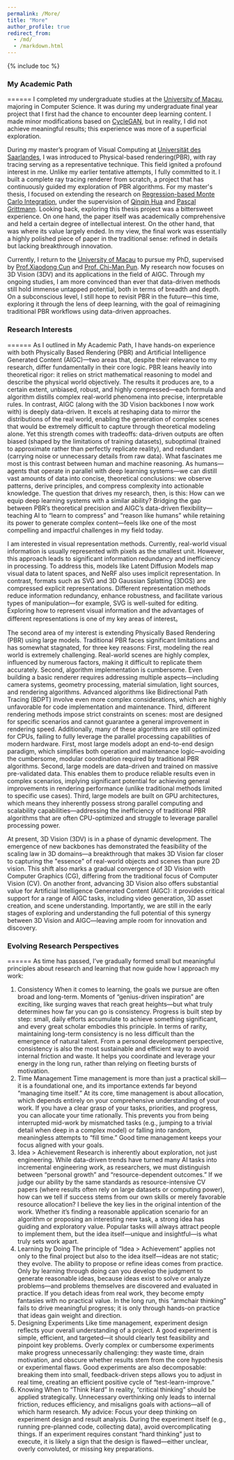 ```yaml
---
permalink: /More/
title: "More"
author_profile: true
redirect_from: 
  - /md/
  - /markdown.html
---
```


{% include toc %}

### My Academic Path
======
I completed my undergraduate studies at the [University of Macau](https://www.um.edu.mo/), majoring in Computer Science. It was during my undergraduate final year project that I first had the chance to encounter deep learning content. I made minor modifications based on [CycleGAN](https://arxiv.org/pdf/1703.10593), but in reality, I did not achieve meaningful results; this experience was more of a superficial exploration.

During my master’s program of Visual Computing at [Universität des Saarlandes](https://www.uni-saarland.de/), I was introduced to Physical-based rendering(PBR), with ray tracing serving as a representative technique.  This field ignited a profound interest in me. Unlike my earlier tentative attempts, I fully committed to it. I built a complete ray tracing renderer from scratch, a project that has continuously guided my exploration of PBR algorithms. For my master's thesis, I focused on extending the research on [Regression-based Monte Carlo Integration](https://arxiv.org/pdf/2211.07422), under the supervision of [Qinqin Hua](https://qingqin-hua.com/) and [Pascal Grittmann](https://graphics.cg.uni-saarland.de/people/grittmann.html). Looking back, exploring this thesis project was a bittersweet experience. On one hand, the paper itself was academically comprehensive and held a certain degree of intellectual interest. On the other hand, that was where its value largely ended. In my view, the final work was essentially a highly polished piece of paper in the traditional sense: refined in details but lacking breakthrough innovation.

Currently, I return to the [University of Macau](https://www.um.edu.mo/) to pursue my PhD, supervised by [Prof.Xiaodong Cun](https://vinthony.github.io/academic/) and [Prof. Chi-Man Pun](https://cmpun.github.io/). My research now focuses on 3D Vision (3DV) and its applications in the field of AIGC. Through my ongoing studies, I am more convinced than ever that data-driven methods still hold immense untapped potential, both in terms of breadth and depth. On a subconscious level, I still hope to revisit PBR in the future—this time, exploring it through the lens of deep learning, with the goal of reimagining traditional PBR workflows using data-driven approaches.

### Research Interests
======
As I outlined in My Academic Path, I have hands-on experience with both Physically Based Rendering (PBR) and Artificial Intelligence Generated Content (AIGC)—two areas that, despite their relevance to my research, differ fundamentally in their core logic.
PBR leans heavily into theoretical rigor: it relies on strict mathematical reasoning to model and describe the physical world objectively. The results it produces are, to a certain extent, unbiased, robust, and highly compressed—each formula and algorithm distills complex real-world phenomena into precise, interpretable rules. In contrast, AIGC (along with the 3D Vision backbones I now work with) is deeply data-driven. It excels at reshaping data to mirror the distributions of the real world, enabling the generation of complex scenes that would be extremely difficult to capture through theoretical modeling alone. Yet this strength comes with tradeoffs: data-driven outputs are often biased (shaped by the limitations of training datasets), suboptimal (trained to approximate rather than perfectly replicate reality), and redundant (carrying noise or unnecessary details from raw data).
What fascinates me most is this contrast between human and machine reasoning. As humans—agents that operate in parallel with deep learning systems—we can distill vast amounts of data into concise, theoretical conclusions: we observe patterns, derive principles, and compress complexity into actionable knowledge. The question that drives my research, then, is this: How can we equip deep learning systems with a similar ability? Bridging the gap between PBR’s theoretical precision and AIGC’s data-driven flexibility—teaching AI to “learn to compress” and “reason like humans” while retaining its power to generate complex content—feels like one of the most compelling and impactful challenges in my field today.

I am interested in visual representation methods. Currently, real-world visual information is usually represented with pixels as the smallest unit. However, this approach leads to significant information redundancy and inefficiency in processing.
To address this, models like Latent Diffusion Models map visual data to latent spaces, and NeRF also uses implicit representation. In contrast, formats such as SVG and 3D Gaussian Splatting (3DGS) are compressed explicit representations.
Different representation methods reduce information redundancy, enhance robustness, and facilitate various types of manipulation—for example, SVG is well-suited for editing. Exploring how to represent visual information and the advantages of different representations is one of my key areas of interest。

The second area of my interest is extending Physically Based Rendering (PBR) using large models. Traditional PBR faces significant limitations and has somewhat stagnated, for three key reasons:
First, modeling the real world is extremely challenging. Real-world scenes are highly complex, influenced by numerous factors, making it difficult to replicate them accurately.
Second, algorithm implementation is cumbersome. Even building a basic renderer requires addressing multiple aspects—including camera systems, geometry processing, material simulation, light sources, and rendering algorithms. Advanced algorithms like Bidirectional Path Tracing (BDPT) involve even more complex considerations, which are highly unfavorable for code implementation and maintenance.
Third, different rendering methods impose strict constraints on scenes: most are designed for specific scenarios and cannot guarantee a general improvement in rendering speed. Additionally, many of these algorithms are still optimized for CPUs, failing to fully leverage the parallel processing capabilities of modern hardware.
First, most large models adopt an end-to-end design paradigm, which simplifies both operation and maintenance logic—avoiding the cumbersome, modular coordination required by traditional PBR algorithms.
Second, large models are data-driven and trained on massive pre-validated data. This enables them to produce reliable results even in complex scenarios, implying significant potential for achieving general improvements in rendering performance (unlike traditional methods limited to specific use cases).
Third, large models are built on GPU architectures, which means they inherently possess strong parallel computing and scalability capabilities—addressing the inefficiency of traditional PBR algorithms that are often CPU-optimized and struggle to leverage parallel processing power.

At present, 3D Vision (3DV) is in a phase of dynamic development. The emergence of new backbones has demonstrated the feasibility of the scaling law in 3D domains—a breakthrough that makes 3D Vision far closer to capturing the "essence" of real-world objects and scenes than pure 2D vision. This shift also marks a gradual convergence of 3D Vision with Computer Graphics (CG), differing from the traditional focus of Computer Vision (CV).
On another front, advancing 3D Vision also offers substantial value for Artificial Intelligence Generated Content (AIGC): it provides critical support for a range of AIGC tasks, including video generation, 3D asset creation, and scene understanding. Importantly, we are still in the early stages of exploring and understanding the full potential of this synergy between 3D Vision and AIGC—leaving ample room for innovation and discovery.

### Evolving Research Perspectives
======
As time has passed, I’ve gradually formed small but meaningful principles about research and learning that now guide how I approach my work:
1. Consistency
When it comes to learning, the goals we pursue are often broad and long-term. Moments of “genius-driven inspiration” are exciting, like surging waves that reach great heights—but what truly determines how far you can go is consistency. Progress is built step by step: small, daily efforts accumulate to achieve something significant, and every great scholar embodies this principle.
In terms of rarity, maintaining long-term consistency is no less difficult than the emergence of natural talent. From a personal development perspective, consistency is also the most sustainable and efficient way to avoid internal friction and waste. It helps you coordinate and leverage your energy in the long run, rather than relying on fleeting bursts of motivation.
2. Time Management
Time management is more than just a practical skill—it is a foundational one, and its importance extends far beyond “managing time itself.” At its core, time management is about allocation, which depends entirely on your comprehensive understanding of your work.
If you have a clear grasp of your tasks, priorities, and progress, you can allocate your time rationally. This prevents you from being interrupted mid-work by mismatched tasks (e.g., jumping to a trivial detail when deep in a complex model) or falling into random, meaningless attempts to “fill time.” Good time management keeps your focus aligned with your goals.
3. Idea > Achievement
Research is inherently about exploration, not just engineering. While data-driven trends have turned many AI tasks into incremental engineering work, as researchers, we must distinguish between “personal growth” and “resource-dependent outcomes.” If we judge our ability by the same standards as resource-intensive CV papers (where results often rely on large datasets or computing power), how can we tell if success stems from our own skills or merely favorable resource allocation?
I believe the key lies in the original intention of the work. Whether it’s finding a reasonable application scenario for an algorithm or proposing an interesting new task, a strong idea has guiding and exploratory value. Popular tasks will always attract people to implement them, but the idea itself—unique and insightful—is what truly sets work apart.
4. Learning by Doing
The principle of “Idea > Achievement” applies not only to the final project but also to the idea itself—ideas are not static; they evolve. The ability to propose or refine ideas comes from practice. Only by learning through doing can you develop the judgment to generate reasonable ideas, because ideas exist to solve or analyze problems—and problems themselves are discovered and evaluated in practice.
If you detach ideas from real work, they become empty fantasies with no practical value. In the long run, this “armchair thinking” fails to drive meaningful progress; it is only through hands-on practice that ideas gain weight and direction.
5. Designing Experiments
Like time management, experiment design reflects your overall understanding of a project. A good experiment is simple, efficient, and targeted—it should clearly test feasibility and pinpoint key problems.
Overly complex or cumbersome experiments make progress unnecessarily challenging: they waste time, drain motivation, and obscure whether results stem from the core hypothesis or experimental flaws. Good experiments are also decomposable: breaking them into small, feedback-driven steps allows you to adjust in real time, creating an efficient positive cycle of “test-learn-improve.”
6. Knowing When to “Think Hard”
In reality, “critical thinking” should be applied strategically. Unnecessary overthinking only leads to internal friction, reduces efficiency, and misaligns goals with actions—all of which harm research.
My advice: Focus your deep thinking on experiment design and result analysis. During the experiment itself (e.g., running pre-planned code, collecting data), avoid overcomplicating things. If an experiment requires constant “hard thinking” just to execute, it is likely a sign that the design is flawed—either unclear, overly convoluted, or missing key preparations.